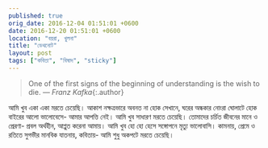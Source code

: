 ```yaml
---
published: true
orig_date: 2016-12-04 01:51:01 +0600
date: 2016-12-20 01:51:01 +0600
location: "বয়রা, খুলনা"
title: "ডেথনোট"
layout: post
tags: ["কবিতা", "বিষাদ", "sticky"]
---
```

> One of the first signs of the beginning of understanding is the wish to die. *— Franz Kafka*{:.author}

আমি খুব একা একা মরতে চেয়েছি।
আকাশ নক্ষত্রভারে অবনত না হোক সেখানে,
ঘরের অন্ধকার নোংরা ঘোলাটে হোক
বাইরের আলো ভালোবেসে-
আমার আপত্তি নেই।
আমি খুব সাধারণ মরতে চেয়েছি।
তোমাদের চর্চিত জীবনের মানে ও প্রেরণা-
প্রবল অর্থহীন,
আপ্লুত করেনা আমায়।
আমি খুব হো হো হেসে
সঙ্গোপনে মৃত্যু ভালোবাসি।
কামনায়, প্রেমে ও রতিতে
সুগভীর মানবিক যাতনায়,
কবিতায়-
আমি শুধু অকপটে মরতে চেয়েছি।
